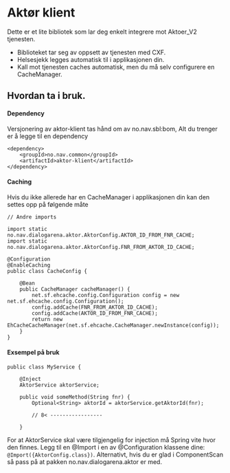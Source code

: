 # Aktør klient

Dette er et lite bibliotek som lar deg enkelt integrere mot Aktoer_V2 tjenesten.
* Biblioteket tar seg av oppsett av tjenesten med CXF.
* Helsesjekk legges automatisk til i applikasjonen din.
* Kall mot tjenesten caches automatisk, men du må selv configurere en CacheManager.

## Hvordan ta i bruk.

#### Dependency

Versjonering av aktor-klient tas hånd om av no.nav.sbl:bom, Alt du trenger er å legge til en dependency

```
<dependency>
    <groupId>no.nav.common</groupId>
    <artifactId>aktor-klient</artifactId>
</dependency>
```

#### Caching

Hvis du ikke allerede har en CacheManager i applikasjonen din kan den settes opp på følgende måte

```
// Andre imports

import static no.nav.dialogarena.aktor.AktorConfig.AKTOR_ID_FROM_FNR_CACHE;
import static no.nav.dialogarena.aktor.AktorConfig.FNR_FROM_AKTOR_ID_CACHE;

@Configuration
@EnableCaching
public class CacheConfig {

    @Bean
    public CacheManager cacheManager() {
        net.sf.ehcache.config.Configuration config = new net.sf.ehcache.config.Configuration();
        config.addCache(FNR_FROM_AKTOR_ID_CACHE);
        config.addCache(AKTOR_ID_FROM_FNR_CACHE);
        return new EhCacheCacheManager(net.sf.ehcache.CacheManager.newInstance(config));
    }
}
```

#### Exsempel på bruk

```
public class MyService {

    @Inject
    AktorService aktorService;

    public void someMethod(String fnr) {
        Optional<String> aktorId = aktorService.getAktorId(fnr);

        // 8< -----------------

    }

```

For at AktorService skal være tilgjengelig for injection må Spring vite hvor den finnes.
Legg til en @Import i en av @Configuration klassene dine: ```@Import({AktorConfig.class})```.
Alternativt, hvis du er glad i ComponentScan så pass på at pakken no.nav.dialogarena.aktor er med.